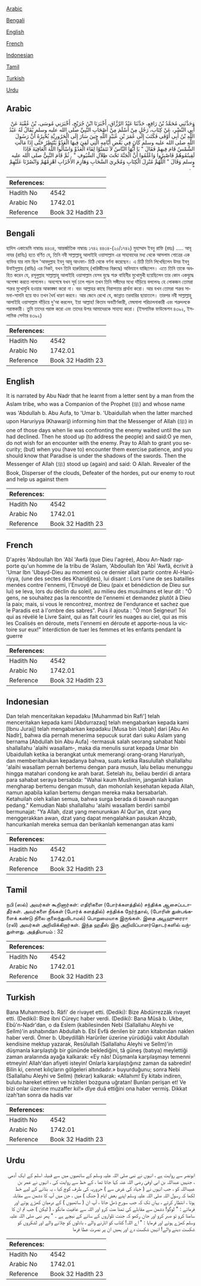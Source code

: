 [Arabic](#arabic)

[Bengali](#bengali)

[English](#english)

[French](#french)

[Indonesian](#indonesian)

[Tamil](#tamil)

[Turkish](#turkish)

[Urdu](#urdu)

## Arabic


<div dir="rtl" lang="ar" style={{fontSize:'larger',backgroundColor:'#f8f9fa',padding:20}}>
وَحَدَّثَنِي مُحَمَّدُ بْنُ رَافِعٍ، حَدَّثَنَا عَبْدُ الرَّزَّاقِ، أَخْبَرَنَا ابْنُ جُرَيْجٍ، أَخْبَرَنِي مُوسَى، بْنُ عُقْبَةَ عَنْ أَبِي النَّضْرِ، عَنْ كِتَابِ، رَجُلٍ مِنْ أَسْلَمَ مِنْ أَصْحَابِ النَّبِيِّ صلى الله عليه وسلم يُقَالُ لَهُ عَبْدُ اللَّهِ بْنُ أَبِي أَوْفَى فَكَتَبَ إِلَى عُمَرَ بْنِ عُبَيْدِ اللَّهِ حِينَ سَارَ إِلَى الْحَرُورِيَّةِ يُخْبِرُهُ أَنَّ رَسُولَ اللَّهِ صلى الله عليه وسلم كَانَ فِي بَعْضِ أَيَّامِهِ الَّتِي لَقِيَ فِيهَا الْعَدُوَّ يَنْتَظِرُ حَتَّى إِذَا مَالَتِ الشَّمْسُ قَامَ فِيهِمْ فَقَالَ ‏"‏ يَا أَيُّهَا النَّاسُ لاَ تَتَمَنَّوْا لِقَاءَ الْعَدُوِّ وَاسْأَلُوا اللَّهَ الْعَافِيَةَ فَإِذَا لَقِيتُمُوهُمْ فَاصْبِرُوا وَاعْلَمُوا أَنَّ الْجَنَّةَ تَحْتَ ظِلاَلِ السُّيُوفِ ‏"‏ ‏.‏ ثُمَّ قَامَ النَّبِيُّ صلى الله عليه وسلم وَقَالَ ‏"‏ اللَّهُمَّ مُنْزِلَ الْكِتَابِ وَمُجْرِيَ السَّحَابِ وَهَازِمَ الأَحْزَابِ اهْزِمْهُمْ وَانْصُرْنَا عَلَيْهِمْ ‏"‏ ‏.‏
</div>
<div style={{backgroundColor:'#f8f9fa',padding:20, marginBottom: 10}}><table> <thead> <tr> <th>References:</th> <th></th> </tr> </thead> <tbody><tr><td>Hadith No</td><td>4542</td></tr><tr><td>Arabic No</td><td>1742.01</td></tr><tr><td>Reference</td><td>Book 32 Hadith 23</td></tr></tbody></table></div>

## Bengali


<div dir="ltr" lang="bn" style={{fontSize:'larger',backgroundColor:'#f8f9fa',padding:20}}>
হাদিস একাডেমি নাম্বারঃ ৪৪৩৪, আন্তর্জাতিক নাম্বারঃ ১৭৪২ ৪৪৩৪-(২০/১৭৪২) মুহাম্মাদ ইবনু রাফি (রহঃ) ..... আবূ নাযর (রাযিঃ) হতে বর্ণিত যে, তিনি নবী সাল্লাল্লাহু আলাইহি ওয়াসাল্লাম এর সাহাবাদের মধ্য থেকে আসলাম গোত্রের এক ব্যক্তির যার নাম ছিল 'আবদুল্লাহ ইবনু আবূ আওফা- চিঠি থেকে বর্ণনা করেছেন। এ চিঠি তিনি লিখেছিলেন উমর ইবনু উবাইদুল্লাহ (রাযিঃ) এর নিকট, যখন তিনি হারুরিয়্যাহ্ (খারিজীদের বিরুদ্ধে) অভিযানে যাচ্ছিলেন। এতে তিনি তাকে অবহিত করেন যে, রসূলুল্লাহ সাল্লাল্লাহু আলাইহি ওয়াসাল্লাম যেসব যুদ্ধে শত্রু বাহিনীর মুখোমুখী হয়েছিলেন তার কোন একযুদ্ধে অপেক্ষা করতে লাগলেন। অবশেষে যখন সূর্য ঢলে পড়ল তখন তিনি সঙ্গীদের মধ্যে দাঁড়িয়ে বললেনঃ হে লোকজন তোমরা শত্রুর মুখোমুখি হওয়ার আকাঙ্ক্ষা করো না। বরং আল্লাহর কাছে নিরাপত্তার প্রার্থনা করো। আর যখন তোমরা শত্রুর সামনা-সামনি হয়ে যাও তখন ধৈর্য ধারণ করবে। আর জেনে রেখো যে, জান্নাত তরবারির ছায়াতলে। তারপর নবী সাল্লাল্লাহু আলাইহি ওয়াসাল্লাম দাঁড়িয়ে দু'আ করলেন, ইয়া আল্লাহ! কিতাব অবতীর্ণকারী, মেঘমালা পরিচালনাকারী এবং শত্রুদলকে পরাস্তকারী। তুমি তাদের পরাস্ত করো এবং তাদের উপর আমাদেরকে সাহায্য করো। (ইসলামিক ফাউন্ডেশন ৪৩৯২, ইসলামিক সেন্টার ৪৩৯২)
</div>
<div style={{backgroundColor:'#f8f9fa',padding:20, marginBottom: 10}}><table> <thead> <tr> <th>References:</th> <th></th> </tr> </thead> <tbody><tr><td>Hadith No</td><td>4542</td></tr><tr><td>Arabic No</td><td>1742.01</td></tr><tr><td>Reference</td><td>Book 32 Hadith 23</td></tr></tbody></table></div>

## English


<div dir="ltr" lang="en" style={{fontSize:'larger',backgroundColor:'#f8f9fa',padding:20}}>
It is narrated by Abu Nadr that he learnt from a letter sent by a man from the Aslam tribe, who was a Companion of the Prophet (ﷺ) and whose name was 'Abdullah b. Abu Aufa, to 'Umar b. 'Ubaidullah when the latter marched upon Haruriyya (Khawarij) informing him that the Messenger of Allah (ﷺ) in one of those days when lie was confronting the enemy waited until the sun had declined. Then he stood up (to address the people) and said:O ye men, do not wish for an encounter with the enemy. Pray to Allah to grant you security; (but) when you (have to) encounter them exercise patience, and you should know that Paradise is under the shadows of the swords. Then the Messenger of Allah (ﷺ) stood up (again) and said: O Allah. Revealer of the Book, Disperser of the clouds, Defeater of the hordes, put our enemy to rout and help us against them
</div>
<div style={{backgroundColor:'#f8f9fa',padding:20, marginBottom: 10}}><table> <thead> <tr> <th>References:</th> <th></th> </tr> </thead> <tbody><tr><td>Hadith No</td><td>4542</td></tr><tr><td>Arabic No</td><td>1742.01</td></tr><tr><td>Reference</td><td>Book 32 Hadith 23</td></tr></tbody></table></div>

## French


<div dir="ltr" lang="fr" style={{fontSize:'larger',backgroundColor:'#f8f9fa',padding:20}}>
D'après 'Abdoullah Ibn 'Abî 'Awfâ (que Dieu l'agrée), Abou An-Nadr rapporte qu'un homme de la tribu de 'Aslam, 'Abdoullah Ibn 'Abî 'Awfâ, écrivit à 'Umar Ibn 'Ubayd-Dieu au moment où ce dernier allait partir contre Al-Harûriyya, (une des sectes des Kharidjites), lui disant : Lors l'une de ses batailles menées contre l'ennemi, l'Envoyé de Dieu (paix et bénédiction de Dieu sur lui) se leva, lors du déclin du soleil, au milieu des musulmans et leur dit : "Ô gens, ne souhaitez pas la rencontre de l'ennemi et demandez plutôt à Dieu la paix; mais, si vous le rencontrez, montrez de l'endurance et sachez que le Paradis est à l'ombre des sabres". Puis il ajouta : "Ô mon Seigneur! Toi qui as révélé le Livre Saint, qui as fait courir les nuages au ciel, qui as mis les Coalisés en déroute, mets l'ennemi en déroute et apporte-nous la victoire sur eux!" Interdiction de tuer les femmes et les enfants pendant la guerre
</div>
<div style={{backgroundColor:'#f8f9fa',padding:20, marginBottom: 10}}><table> <thead> <tr> <th>References:</th> <th></th> </tr> </thead> <tbody><tr><td>Hadith No</td><td>4542</td></tr><tr><td>Arabic No</td><td>1742.01</td></tr><tr><td>Reference</td><td>Book 32 Hadith 23</td></tr></tbody></table></div>

## Indonesian


<div dir="ltr" lang="id" style={{fontSize:'larger',backgroundColor:'#f8f9fa',padding:20}}>
Dan telah menceritakan kepadaku [Muhammad bin Rafi'] telah menceritakan kepada kami [Abdurrazaq] telah mengabarkan kepada kami [Ibnu Juraij] telah mengabarkan kepadaku [Musa bin Uqbah] dari [Abu An Nadlr], bahwa dia pernah menerima sepucuk surat dari suku Aslam yang bernama [Abdullah bin Abu Aufa] -termasuk salah seorang sahabat Nabi shallallahu 'alaihi wasallam-, maka dia menulis surat kepada Umar bin Ubaidullah ketika ia berangkat untuk memerangi orang-orang Haruriyah, dan memberitahukan kepadanya bahwa, suatu ketika Rasulullah shallallahu 'alaihi wasallam pernah bertemu dengan para musuh, lalu beliau menunggu hingga matahari condong ke arah barat. Setelah itu, beliau berdiri di antara para sahabat seraya bersabda: "Wahai kaum Muslimin, janganlah kalian mengharap bertemu dengan musuh, dan mohonlah kesehatan kepada Allah, namun apabila kalian bertemu dengan mereka maka bersabarlah. Ketahuilah oleh kalian semua, bahwa surga berada di bawah naungan pedang." Kemudian Nabi shallallahu 'alaihi wasallam berdiri sambil bermunajat: "Ya Allah, dzat yang menurunkan Al Qur'an, dzat yang menggerakkan awan, dzat yang dapat mengalahkan pasukan Ahzab, hancurkanlah mereka semua dan berikanlah kemenangan atas kami
</div>
<div style={{backgroundColor:'#f8f9fa',padding:20, marginBottom: 10}}><table> <thead> <tr> <th>References:</th> <th></th> </tr> </thead> <tbody><tr><td>Hadith No</td><td>4542</td></tr><tr><td>Arabic No</td><td>1742.01</td></tr><tr><td>Reference</td><td>Book 32 Hadith 23</td></tr></tbody></table></div>

## Tamil


<div dir="ltr" lang="ta" style={{fontSize:'larger',backgroundColor:'#f8f9fa',padding:20}}>
நபி (ஸல்) அவர்கள் கூறினார்கள்: எதிரிகளை (போர்க்களத்தில்) சந்திக்க ஆசைப்படாதீர்கள். அவர்களை நீங்கள் (போர்க் களத்தில்) சந்திக்க நேர்ந்தால், (போரின் துன்பங்களைக் கண்டு நிலை குலைந்துவிடாமல்) பொறுமையாக இருங்கள். இதை அபூஹுரைரா (ரலி) அவர்கள் அறிவிக்கிறார்கள். இந்த ஹதீஸ் இரு அறிவிப்பாளர்தொடர்களில் வந்துள்ளது. அத்தியாயம் : 32
</div>
<div style={{backgroundColor:'#f8f9fa',padding:20, marginBottom: 10}}><table> <thead> <tr> <th>References:</th> <th></th> </tr> </thead> <tbody><tr><td>Hadith No</td><td>4542</td></tr><tr><td>Arabic No</td><td>1742.01</td></tr><tr><td>Reference</td><td>Book 32 Hadith 23</td></tr></tbody></table></div>

## Turkish


<div dir="ltr" lang="tr" style={{fontSize:'larger',backgroundColor:'#f8f9fa',padding:20}}>
Bana Muhammed b. Râfi' de rivayet etti. (Dediki): Bize Abdürrezzâk rivayet etti. (Dediki): Bize ibni Cüreyc haber verdi. (Dediki): Bana Mûsâ b. Ukbe, Ebû'n-Nadr'dan, o da Eslem (kabilesinden Nebi (Sallallahu Aleyhi ve Sellm)'in ashabından Abdullah b. Ebî Evfâ denilen bir zatın kitabından naklen haber verdi. Ömer b. Ubeydillâh Harûriler üzerine yürüdüğü vakit Abdullah kendisine mektup yazarak, Resûlullah (Sallallahu Aleyhi ve Sellm)'in düşmanla karşılaştığı bir gününde beklediğini, tâ güneş (batıya) meylettiği zaman aralarında ayağa kalkarak: «Ey nâs! Düşmanla karşılaşmayı temenni etmeyin! Allah'dan afiyeti isteyin! Onlarla karşılaştığınız zaman da sabredin! Bilin ki, cennet kılıçların gölgeleri altındadır.» buyurduğunu; sonra Nebi (Sallallahu Aleyhi ve Sellm) (tekrar) kalkarak: «Allahım! Ey kitabı indiren, bulutu hareket ettiren ve hizibleri bozguna uğratan! Bunları perişan et! Ve bizi onlar üzerine muzaffer kıl!» dîye duâ ettiğini ona haber vermiş. Dikkat izah’tan sonra da hadis var
</div>
<div style={{backgroundColor:'#f8f9fa',padding:20, marginBottom: 10}}><table> <thead> <tr> <th>References:</th> <th></th> </tr> </thead> <tbody><tr><td>Hadith No</td><td>4542</td></tr><tr><td>Arabic No</td><td>1742.01</td></tr><tr><td>Reference</td><td>Book 32 Hadith 23</td></tr></tbody></table></div>

## Urdu


<div dir="rtl" lang="ur" style={{fontSize:'larger',backgroundColor:'#f8f9fa',padding:20}}>
ابونضر سے روایت ہے ، انہوں نے نبی صلی اللہ علیہ وسلم کے ساتھیوں میں سے قبیلہ اسلم کے ایک آدمی ، جنہیں عبداللہ بن ابی اوفیٰ رضی اللہ عنہ کہا جاتا تھا ، کے خط سے روایت کی ، انہوں نے عمر بن عبیداللہ کو ، جب انہوں نے ( جہاد کی غرض سے ) حروریہ کی طرف کوچ کیا ، یہ بتانے کے لیے خط لکھا کہ رسول اللہ صلی اللہ علیہ وسلم اپنے بعض ایام ( جنگ ) میں ، جن میں آپ کا دشمن سے مقابلہ ہوتا ، انتظار کرتے ، یہاں تک کہ جب سورج ڈھل جاتا ، آپ ان ( ساتھیوں ) کے درمیان کھڑے ہوتے اور فرماتے : " لوگو! دشمن سے مقابلے کی تمنا مت کرو اور اللہ سے عافیت مانگو ، ( لیکن ) جب تم ان کا سامنا کرو تو صبر کرو اور جان رکھو کہ جنت تلواروں کے سائے کے نیچے ہے ۔ " پھر نبی صلی اللہ علیہ وسلم کھڑے ہوئے اور فرمایا : " اے اللہ! کتاب کو اتارنے والے ، بادلوں کو چلانے والے اور لشکروں کو شکست دینے والے! انہیں شکست دے اور ہمیں ان پر نصرت عطا فرما
</div>
<div style={{backgroundColor:'#f8f9fa',padding:20, marginBottom: 10}}><table> <thead> <tr> <th>References:</th> <th></th> </tr> </thead> <tbody><tr><td>Hadith No</td><td>4542</td></tr><tr><td>Arabic No</td><td>1742.01</td></tr><tr><td>Reference</td><td>Book 32 Hadith 23</td></tr></tbody></table></div>